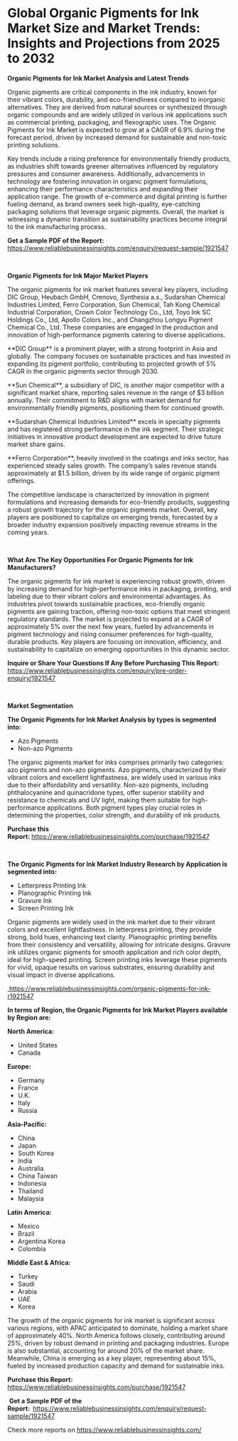 <p><h1>Global Organic Pigments for Ink Market Size and Market Trends: Insights and Projections from 2025 to 2032</h1></p><p><strong>Organic Pigments for Ink Market Analysis and Latest Trends</strong></p>
<p><p>Organic pigments are critical components in the ink industry, known for their vibrant colors, durability, and eco-friendliness compared to inorganic alternatives. They are derived from natural sources or synthesized through organic compounds and are widely utilized in various ink applications such as commercial printing, packaging, and flexographic uses. The Organic Pigments for Ink Market is expected to grow at a CAGR of 6.9% during the forecast period, driven by increased demand for sustainable and non-toxic printing solutions. </p><p>Key trends include a rising preference for environmentally friendly products, as industries shift towards greener alternatives influenced by regulatory pressures and consumer awareness. Additionally, advancements in technology are fostering innovation in organic pigment formulations, enhancing their performance characteristics and expanding their application range. The growth of e-commerce and digital printing is further fueling demand, as brand owners seek high-quality, eye-catching packaging solutions that leverage organic pigments. Overall, the market is witnessing a dynamic transition as sustainability practices become integral to the ink manufacturing process.</p></p>
<p><strong>Get a Sample PDF of the Report:&nbsp;</strong> <a href="https://www.reliablebusinessinsights.com/enquiry/request-sample/1921547?utm_campaign=2109&utm_medium=2&utm_source=Github&utm_content=ia&utm_term=04022025&utm_id=organic-pigments-for-ink">https://www.reliablebusinessinsights.com/enquiry/request-sample/1921547</a></p>
<p>&nbsp;</p>
<p><strong>Organic Pigments for Ink Major Market Players</strong></p>
<p><p>The organic pigments for ink market features several key players, including DIC Group, Heubach GmbH, Crenovo, Synthesia a.s., Sudarshan Chemical Industries Limited, Ferro Corporation, Sun Chemical, Tah Kong Chemical Industrial Corporation, Crown Color Technology Co., Ltd, Toyo Ink SC Holdings Co., Ltd, Apollo Colors Inc., and Changzhou Longyu Pigment Chemical Co., Ltd. These companies are engaged in the production and innovation of high-performance pigments catering to diverse applications.</p><p>**DIC Group** is a prominent player, with a strong footprint in Asia and globally. The company focuses on sustainable practices and has invested in expanding its pigment portfolio, contributing to projected growth of 5% CAGR in the organic pigments sector through 2030.</p><p>**Sun Chemical**, a subsidiary of DIC, is another major competitor with a significant market share, reporting sales revenue in the range of $3 billion annually. Their commitment to R&D aligns with market demand for environmentally friendly pigments, positioning them for continued growth.</p><p>**Sudarshan Chemical Industries Limited** excels in specialty pigments and has registered strong performance in the ink segment. Their strategic initiatives in innovative product development are expected to drive future market share gains.</p><p>**Ferro Corporation**, heavily involved in the coatings and inks sector, has experienced steady sales growth. The company’s sales revenue stands approximately at $1.5 billion, driven by its wide range of organic pigment offerings.</p><p>The competitive landscape is characterized by innovation in pigment formulations and increasing demands for eco-friendly products, suggesting a robust growth trajectory for the organic pigments market. Overall, key players are positioned to capitalize on emerging trends, forecasted by a broader industry expansion positively impacting revenue streams in the coming years.</p></p>
<p>&nbsp;</p>
<p><strong>What Are The Key Opportunities For Organic Pigments for Ink Manufacturers?</strong></p>
<p><p>The organic pigments for ink market is experiencing robust growth, driven by increasing demand for high-performance inks in packaging, printing, and labeling due to their vibrant colors and environmental advantages. As industries pivot towards sustainable practices, eco-friendly organic pigments are gaining traction, offering non-toxic options that meet stringent regulatory standards. The market is projected to expand at a CAGR of approximately 5% over the next few years, fueled by advancements in pigment technology and rising consumer preferences for high-quality, durable products. Key players are focusing on innovation, efficiency, and sustainability to capitalize on emerging opportunities in this dynamic sector.</p></p>
<p><strong>Inquire or Share Your Questions If Any Before Purchasing This Report:</strong> <a href="https://www.reliablebusinessinsights.com/enquiry/pre-order-enquiry/1921547?utm_campaign=2109&utm_medium=2&utm_source=Github&utm_content=ia&utm_term=04022025&utm_id=organic-pigments-for-ink">https://www.reliablebusinessinsights.com/enquiry/pre-order-enquiry/1921547</a></p>
<p>&nbsp;</p>
<p><strong>Market Segmentation</strong></p>
<p><strong>The Organic Pigments for Ink Market Analysis by types is segmented into:</strong></p>
<p><ul><li>Azo Pigments</li><li>Non-azo Pigments</li></ul></p>
<p><p>The organic pigments market for inks comprises primarily two categories: azo pigments and non-azo pigments. Azo pigments, characterized by their vibrant colors and excellent lightfastness, are widely used in various inks due to their affordability and versatility. Non-azo pigments, including phthalocyanine and quinacridone types, offer superior stability and resistance to chemicals and UV light, making them suitable for high-performance applications. Both pigment types play crucial roles in determining the properties, color strength, and durability of ink products.</p></p>
<p><strong>Purchase this Report:&nbsp;</strong><a href="https://www.reliablebusinessinsights.com/purchase/1921547?utm_campaign=2109&utm_medium=2&utm_source=Github&utm_content=ia&utm_term=04022025&utm_id=organic-pigments-for-ink">https://www.reliablebusinessinsights.com/purchase/1921547</a></p>
<p>&nbsp;</p>
<p><strong>The Organic Pigments for Ink Market Industry Research by Application is segmented into:</strong></p>
<p><ul><li>Letterpress Printing Ink</li><li>Planographic Printing Ink</li><li>Gravure Ink</li><li>Screen Printing Ink</li></ul></p>
<p><p>Organic pigments are widely used in the ink market due to their vibrant colors and excellent lightfastness. In letterpress printing, they provide strong, bold hues, enhancing text clarity. Planographic printing benefits from their consistency and versatility, allowing for intricate designs. Gravure ink utilizes organic pigments for smooth application and rich color depth, ideal for high-speed printing. Screen printing inks leverage these pigments for vivid, opaque results on various substrates, ensuring durability and visual impact in diverse applications.</p></p>
<p><a href="https://www.reliablebusinessinsights.com/organic-pigments-for-ink-r1921547?utm_campaign=2109&utm_medium=2&utm_source=Github&utm_content=ia&utm_term=04022025&utm_id=organic-pigments-for-ink">&nbsp;https://www.reliablebusinessinsights.com/organic-pigments-for-ink-r1921547</a></p>
<p><strong>In terms of Region, the Organic Pigments for Ink Market Players available by Region are:</strong></p>
<p>
    <p> <strong> North America: </strong>
        <ul>
            <li>United States</li>
            <li>Canada</li>
        </ul>
        </p> 
    <p> <strong> Europe: </strong>
        <ul>
            <li>Germany</li>
            <li>France</li>
            <li>U.K.</li>
            <li>Italy</li>
            <li>Russia</li>
        </ul>
        </p> 
    <p> <strong> Asia-Pacific: </strong>
        <ul>
            <li>China</li>
            <li>Japan</li>
            <li>South Korea</li>
            <li>India</li>
            <li>Australia</li>
            <li>China Taiwan</li>
            <li>Indonesia</li>
            <li>Thailand</li>
            <li>Malaysia</li>
        </ul>
        </p> 
    <p> <strong> Latin America: </strong>
        <ul>
            <li>Mexico</li>
            <li>Brazil</li>
            <li>Argentina Korea</li>
            <li>Colombia</li>
        </ul>
        </p> 
    <p> <strong> Middle East & Africa: </strong>
        <ul>
            <li>Turkey</li>
            <li>Saudi</li>
            <li>Arabia</li>
            <li>UAE</li>
            <li>Korea</li>
        </ul>
    </p>
    </p>
<p><p>The growth of the organic pigments for ink market is significant across various regions, with APAC anticipated to dominate, holding a market share of approximately 40%. North America follows closely, contributing around 25%, driven by robust demand in printing and packaging industries. Europe is also substantial, accounting for around 20% of the market share. Meanwhile, China is emerging as a key player, representing about 15%, fueled by increased production capacity and demand for sustainable inks.</p></p>
<p><strong>Purchase this Report: </strong><a href="https://www.reliablebusinessinsights.com/purchase/1921547?utm_campaign=2109&utm_medium=2&utm_source=Github&utm_content=ia&utm_term=04022025&utm_id=organic-pigments-for-ink">https://www.reliablebusinessinsights.com/purchase/1921547</a></p>
<p>&nbsp;<strong>Get a Sample PDF of the Report:&nbsp;&nbsp;</strong><a href="https://www.reliablebusinessinsights.com/enquiry/request-sample/1921547?utm_campaign=2109&utm_medium=2&utm_source=Github&utm_content=ia&utm_term=04022025&utm_id=organic-pigments-for-ink">https://www.reliablebusinessinsights.com/enquiry/request-sample/1921547</a></p>
<p><strong></strong></p>
<p>Check more reports on <a href="https://www.reliablebusinessinsights.com/?utm_campaign=2109&utm_medium=2&utm_source=Github&utm_content=ia&utm_term=04022025&utm_id=organic-pigments-for-ink">https://www.reliablebusinessinsights.com/</a></p>